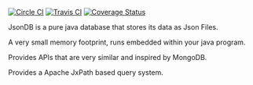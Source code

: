 [![Circle CI](https://circleci.com/gh/FarooqKhan/jsondb.svg?style=shield&circle-token=ead22be4576932974f9fda267a4cc31d883f5927)](https://circleci.com/gh/FarooqKhan/jsondb)   [![Travis CI](https://travis-ci.org/FarooqKhan/jsondb.svg?branch=master)](https://travis-ci.org/FarooqKhan/jsondb)  [![Coverage Status](https://coveralls.io/repos/github/FarooqKhan/jsondb/badge.svg?branch=master)](https://coveralls.io/github/FarooqKhan/jsondb?branch=master)


JsonDB is a pure java database that stores its data as Json Files.

A very small memory footprint, runs embedded within your java program.

Provides APIs that are very similar and inspired by MongoDB.

Provides a Apache JxPath based query system.
